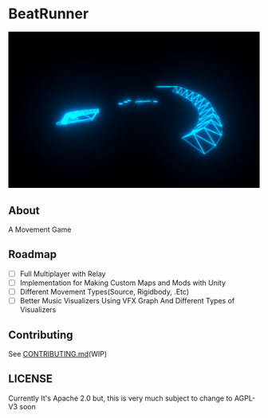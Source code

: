 # BeatRunner
![Screenshot](Files/Screenshots/2024-12-09_22-01.png)

## About

A Movement Game

## Roadmap

- [ ] Full Multiplayer with Relay
- [ ] Implementation for Making Custom Maps and Mods with Unity
- [ ] Different Movement Types(Source, Rigidbody, .Etc)
- [ ] Better Music Visualizers Using VFX Graph And Different Types of Visualizers

## Contributing

See [CONTRIBUTING.md](./CONTRIBUTING.md)(WIP)

## LICENSE
Currently It's Apache 2.0 but, this is very much subject to change to AGPL-V3 soon
